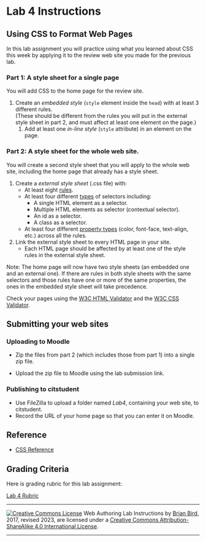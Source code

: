 # Lab 4 Instructions

## Using CSS to Format Web Pages

In this lab assignment you will practice using what you learned about CSS this week by applying it to the review web site you made for the previous lab.

### Part 1: A style sheet for a single page

You will add CSS to the home page for the review site.

1. Create an *embedded style* (`style` element inside the `head`) with at least 3 different rules.  
  (These should be different from the rules you will put in the external style sheet in part 2, and must affect at least one element on the page.)
   1. Add at least one *in-line style* (`style` attribute) in an element on the page.
  

### Part 2: A style sheet for the whole web site.

You will create a second style sheet that you will apply to the whole web site, including the home page that already has a style sheet.

1. Create a *external style sheet* (.css file) with:
   - At least eight <u>rules</u>.
   - At least four different <u>types</u> of selectors including:
     - A single HTML element as a selector.
     - Multiple HTML elements as selector (contextual selector).
     - An id as a selector.
     - A class as a selector.
   - At least four different <u>property types</u> (color, font-face, text-align, etc.) across all the rules.
2. Link the external style sheet to every HTML page in your site.
   - Each HTML page should be affected by at least one of the style rules in the external style sheet.

Note: The home page will now have two style sheets (an embedded one and an external one). If there are rules in both style sheets with the same selectors and those rules have one or more of the same properties, the ones in the embedded style sheet will take precedence.

Check your pages using the [W3C HTML Validator](https://validator.w3.org)  and the [W3C CSS Validator](http://jigsaw.w3.org/css-validator/).



## Submitting your web sites

### Uploading to Moodle

- Zip the files from part 2 (which includes those from part 1) into a single zip file.

- Upload the zip file to Moodle using the lab submission link.

### Publishing to citstudent

- Use FileZilla to upload a folder named *Lab4*, containing your web site, to citstudent.
- Record the URL of your home page so that you can enter it on Moodle.

## Reference

* [CSS Reference](https://developer.mozilla.org/en-US/docs/Web/CSS/Reference)

  

## Grading Criteria

Here is grading rubric for this lab assignment:

[Lab 4 Rubric](Lab4Rubric-CIS195.htm)



------

[![Creative Commons License](https://i.creativecommons.org/l/by-sa/4.0/88x31.png)](http://creativecommons.org/licenses/by-sa/4.0/) Web Authoring Lab Instructions by [Brian Bird](https://profbird.dev), 2017, revised <time>2023</time>, are licensed under a [Creative Commons Attribution-ShareAlike 4.0 International License](http://creativecommons.org/licenses/by-sa/4.0/). 

------------



